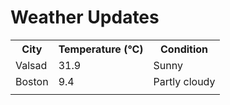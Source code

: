 # Weather Updates

<!-- WEATHER-UPDATE-START -->
<table><tr><th>City</th><th>Temperature (°C)</th><th>Condition</th></tr><tr><td>Valsad</td><td>31.9</td><td>Sunny</td></tr><tr><td>Boston</td><td>9.4</td><td>Partly cloudy</td></tr><tr><td></td><td></td><td></td></tr></table>
<!-- WEATHER-UPDATE-END -->
